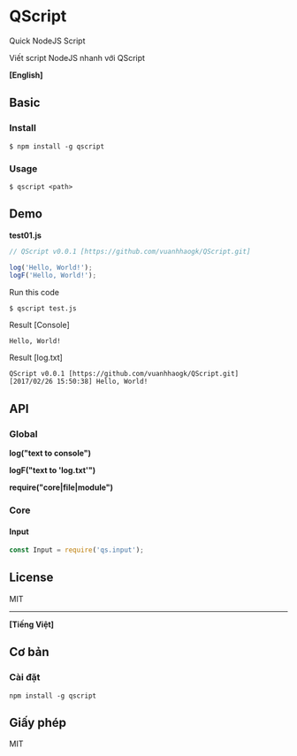 # QScript
Quick NodeJS Script

Viết script NodeJS nhanh với QScript

**[English]**

## Basic

### Install

```
$ npm install -g qscript
```

### Usage

```
$ qscript <path>
```

## Demo

**test01.js**

```js
// QScript v0.0.1 [https://github.com/vuanhhaogk/QScript.git]

log('Hello, World!');
logF('Hello, World!');
```

Run this code

```
$ qscript test.js
```

Result [Console]

```
Hello, World!
```

Result [log.txt]

```
QScript v0.0.1 [https://github.com/vuanhhaogk/QScript.git]
[2017/02/26 15:50:38] Hello, World!

```

## API

### Global

**log("text to console")**

**logF("text to 'log.txt'")**

**require("core|file|module")**

### Core

#### Input

```js
const Input = require('qs.input');
```




## License

MIT

***

**[Tiếng Việt]**

## Cơ bản

### Cài đặt

```
npm install -g qscript
```

## Giấy phép

MIT
